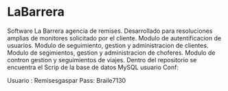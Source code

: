 # LaBarrera
Software La Barrera agencia de remises.
Desarrollado para resoluciones amplias de monitores solicitado por el cliente.
Modulo de autentificacion de usuarios.
Modulo de seguimiento, gestion y administracion de clientes.
Modulo de segimientos, gestion y administracion de choferes.
Modulo de contron gestion y seguimientos de viajes. 
Dentro del repositorio se encuentra el Scrip de la base de datos MySQL
usuario Conf:

Usuario : Remisesgaspar
Pass: Braile7130
